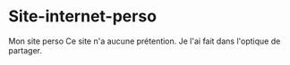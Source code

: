 # Site-internet-perso
 Mon site perso
 Ce site n'a aucune prétention.
 Je l'ai fait dans l'optique de partager.

